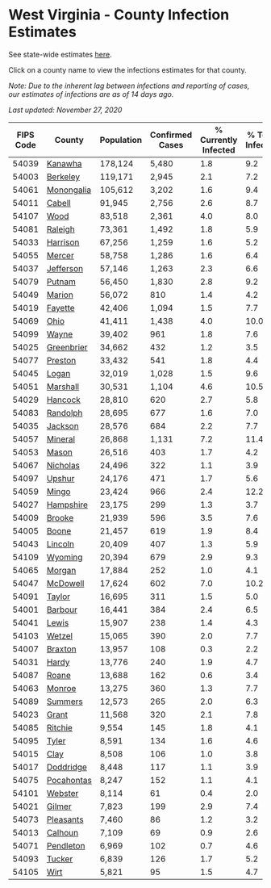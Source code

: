 # West Virginia - County Infection Estimates

See state-wide estimates [here](/infections/us-wv).

Click on a county name to view the infections estimates for that county.

*Note: Due to the inherent lag between infections and reporting of cases, our estimates of infections are as of 14 days ago.*

*Last updated: November 27, 2020*

|   FIPS Code |                   County |   Population |   Confirmed Cases |   % Currently Infected |   % Total Infected |
|-------------|--------------------------|--------------|-------------------|------------------------|--------------------|
|       54039 |       [Kanawha](kanawha) |      178,124 |             5,480 |                    1.8 |                9.2 |
|       54003 |     [Berkeley](berkeley) |      119,171 |             2,945 |                    2.1 |                7.2 |
|       54061 | [Monongalia](monongalia) |      105,612 |             3,202 |                    1.6 |                9.4 |
|       54011 |         [Cabell](cabell) |       91,945 |             2,756 |                    2.6 |                8.7 |
|       54107 |             [Wood](wood) |       83,518 |             2,361 |                    4.0 |                8.0 |
|       54081 |       [Raleigh](raleigh) |       73,361 |             1,492 |                    1.8 |                5.9 |
|       54033 |     [Harrison](harrison) |       67,256 |             1,259 |                    1.6 |                5.2 |
|       54055 |         [Mercer](mercer) |       58,758 |             1,286 |                    1.6 |                6.4 |
|       54037 |   [Jefferson](jefferson) |       57,146 |             1,263 |                    2.3 |                6.6 |
|       54079 |         [Putnam](putnam) |       56,450 |             1,830 |                    2.8 |                9.2 |
|       54049 |         [Marion](marion) |       56,072 |               810 |                    1.4 |                4.2 |
|       54019 |       [Fayette](fayette) |       42,406 |             1,094 |                    1.5 |                7.7 |
|       54069 |             [Ohio](ohio) |       41,411 |             1,438 |                    4.0 |               10.0 |
|       54099 |           [Wayne](wayne) |       39,402 |               961 |                    1.8 |                7.6 |
|       54025 | [Greenbrier](greenbrier) |       34,662 |               432 |                    1.2 |                3.5 |
|       54077 |       [Preston](preston) |       33,432 |               541 |                    1.8 |                4.4 |
|       54045 |           [Logan](logan) |       32,019 |             1,028 |                    1.5 |                9.6 |
|       54051 |     [Marshall](marshall) |       30,531 |             1,104 |                    4.6 |               10.5 |
|       54029 |       [Hancock](hancock) |       28,810 |               620 |                    2.7 |                5.8 |
|       54083 |     [Randolph](randolph) |       28,695 |               677 |                    1.6 |                7.0 |
|       54035 |       [Jackson](jackson) |       28,576 |               684 |                    2.2 |                7.7 |
|       54057 |       [Mineral](mineral) |       26,868 |             1,131 |                    7.2 |               11.4 |
|       54053 |           [Mason](mason) |       26,516 |               403 |                    1.7 |                4.2 |
|       54067 |     [Nicholas](nicholas) |       24,496 |               322 |                    1.1 |                3.9 |
|       54097 |         [Upshur](upshur) |       24,176 |               471 |                    1.7 |                5.6 |
|       54059 |           [Mingo](mingo) |       23,424 |               966 |                    2.4 |               12.2 |
|       54027 |   [Hampshire](hampshire) |       23,175 |               299 |                    1.3 |                3.7 |
|       54009 |         [Brooke](brooke) |       21,939 |               596 |                    3.5 |                7.6 |
|       54005 |           [Boone](boone) |       21,457 |               619 |                    1.9 |                8.4 |
|       54043 |       [Lincoln](lincoln) |       20,409 |               407 |                    1.3 |                5.9 |
|       54109 |       [Wyoming](wyoming) |       20,394 |               679 |                    2.9 |                9.3 |
|       54065 |         [Morgan](morgan) |       17,884 |               252 |                    1.0 |                4.1 |
|       54047 |     [McDowell](mcdowell) |       17,624 |               602 |                    7.0 |               10.2 |
|       54091 |         [Taylor](taylor) |       16,695 |               311 |                    1.5 |                5.0 |
|       54001 |       [Barbour](barbour) |       16,441 |               384 |                    2.4 |                6.5 |
|       54041 |           [Lewis](lewis) |       15,907 |               238 |                    1.4 |                4.3 |
|       54103 |         [Wetzel](wetzel) |       15,065 |               390 |                    2.0 |                7.7 |
|       54007 |       [Braxton](braxton) |       13,957 |               108 |                    0.3 |                2.2 |
|       54031 |           [Hardy](hardy) |       13,776 |               240 |                    1.9 |                4.7 |
|       54087 |           [Roane](roane) |       13,688 |               162 |                    0.6 |                3.4 |
|       54063 |         [Monroe](monroe) |       13,275 |               360 |                    1.3 |                7.7 |
|       54089 |       [Summers](summers) |       12,573 |               265 |                    2.0 |                6.3 |
|       54023 |           [Grant](grant) |       11,568 |               320 |                    2.1 |                7.8 |
|       54085 |       [Ritchie](ritchie) |        9,554 |               145 |                    1.8 |                4.1 |
|       54095 |           [Tyler](tyler) |        8,591 |               134 |                    1.6 |                4.6 |
|       54015 |             [Clay](clay) |        8,508 |               106 |                    1.0 |                3.8 |
|       54017 |   [Doddridge](doddridge) |        8,448 |               117 |                    1.1 |                3.9 |
|       54075 | [Pocahontas](pocahontas) |        8,247 |               152 |                    1.1 |                4.1 |
|       54101 |       [Webster](webster) |        8,114 |                61 |                    0.4 |                2.0 |
|       54021 |         [Gilmer](gilmer) |        7,823 |               199 |                    2.9 |                7.4 |
|       54073 |   [Pleasants](pleasants) |        7,460 |                86 |                    1.2 |                3.2 |
|       54013 |       [Calhoun](calhoun) |        7,109 |                69 |                    0.9 |                2.6 |
|       54071 |   [Pendleton](pendleton) |        6,969 |               102 |                    0.7 |                4.6 |
|       54093 |         [Tucker](tucker) |        6,839 |               126 |                    1.7 |                5.2 |
|       54105 |             [Wirt](wirt) |        5,821 |                95 |                    1.5 |                4.7 |